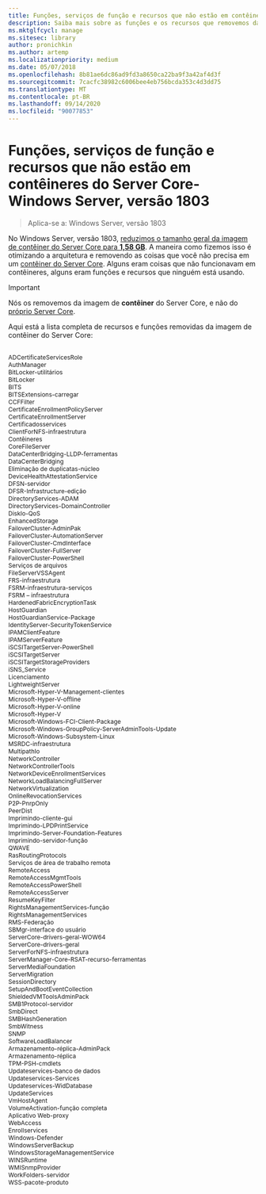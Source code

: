 ```yaml
---
title: Funções, serviços de função e recursos que não estão em contêineres do Server Core-Windows Server, versão 1803
description: Saiba mais sobre as funções e os recursos que removemos da imagem de contêiner do Server Core para o Windows Server.
ms.mktglfcycl: manage
ms.sitesec: library
author: pronichkin
ms.author: artemp
ms.localizationpriority: medium
ms.date: 05/07/2018
ms.openlocfilehash: 8b81ae6dc86ad9fd3a8650ca22ba9f3a42af4d3f
ms.sourcegitcommit: 7cacfc38982c6006bee4eb756bcda353c4d3dd75
ms.translationtype: MT
ms.contentlocale: pt-BR
ms.lasthandoff: 09/14/2020
ms.locfileid: "90077853"
---
```

# <a name="roles-role-services-and-features-not-in-server-core-containers---windows-server-version-1803"></a>Funções, serviços de função e recursos que não estão em contêineres do Server Core-Windows Server, versão 1803

> Aplica-se a: Windows Server, versão 1803

No Windows Server, versão 1803, [reduzimos o tamanho geral da imagem de contêiner do Server Core para **1,58 GB**](https://blogs.technet.microsoft.com/virtualization/2018/01/22/a-smaller-windows-server-core-container-with-better-application-compatibility/). A maneira como fizemos isso é otimizando a arquitetura e removendo as coisas que você não precisa em um [contêiner do Server Core](/virtualization/windowscontainers/about/). Alguns eram coisas que não funcionavam em contêineres, alguns eram funções e recursos que ninguém está usando.

> [!IMPORTANT]
> Nós os removemos da imagem de **contêiner** do Server Core, e não do [próprio Server Core](server-core-roles-and-services.md).

Aqui está a lista completa de recursos e funções removidas da imagem de contêiner do Server Core:

<div style='font-size:9.0pt'>

<br>ADCertificateServicesRole
<br>AuthManager
<br>BitLocker-utilitários
<br>BitLocker
<br>BITS
<br>BITSExtensions-carregar
<br>CCFFilter
<br>CertificateEnrollmentPolicyServer
<br>CertificateEnrollmentServer
<br>Certificadosservices
<br>ClientForNFS-infraestrutura
<br>Contêineres
<br>CoreFileServer
<br>DataCenterBridging-LLDP-ferramentas
<br>DataCenterBridging
<br>Eliminação de duplicatas-núcleo
<br>DeviceHealthAttestationService
<br>DFSN-servidor
<br>DFSR-Infrastructure-edição
<br>DirectoryServices-ADAM
<br>DirectoryServices-DomainController
<br>DiskIo-QoS
<br>EnhancedStorage
<br>FailoverCluster-AdminPak
<br>FailoverCluster-AutomationServer
<br>FailoverCluster-CmdInterface
<br>FailoverCluster-FullServer
<br>FailoverCluster-PowerShell
<br>Serviços de arquivos
<br>FileServerVSSAgent
<br>FRS-infraestrutura
<br>FSRM-infraestrutura-serviços
<br>FSRM – infraestrutura
<br>HardenedFabricEncryptionTask
<br>HostGuardian
<br>HostGuardianService-Package
<br>IdentityServer-SecurityTokenService
<br>IPAMClientFeature
<br>IPAMServerFeature
<br>iSCSITargetServer-PowerShell
<br>iSCSITargetServer
<br>iSCSITargetStorageProviders
<br>iSNS_Service
<br>Licenciamento
<br>LightweightServer
<br>Microsoft-Hyper-V-Management-clientes
<br>Microsoft-Hyper-V-offline
<br>Microsoft-Hyper-V-online
<br>Microsoft-Hyper-V
<br>Microsoft-Windows-FCI-Client-Package
<br>Microsoft-Windows-GroupPolicy-ServerAdminTools-Update
<br>Microsoft-Windows-Subsystem-Linux
<br>MSRDC-infraestrutura
<br>MultipathIo
<br>NetworkController
<br>NetworkControllerTools
<br>NetworkDeviceEnrollmentServices
<br>NetworkLoadBalancingFullServer
<br>NetworkVirtualization
<br>OnlineRevocationServices
<br>P2P-PnrpOnly
<br>PeerDist
<br>Imprimindo-cliente-gui
<br>Imprimindo-LPDPrintService
<br>Imprimindo-Server-Foundation-Features
<br>Imprimindo-servidor-função
<br>QWAVE
<br>RasRoutingProtocols
<br>Serviços de área de trabalho remota
<br>RemoteAccess
<br>RemoteAccessMgmtTools
<br>RemoteAccessPowerShell
<br>RemoteAccessServer
<br>ResumeKeyFilter
<br>RightsManagementServices-função
<br>RightsManagementServices
<br>RMS-Federação
<br>SBMgr-interface do usuário
<br>ServerCore-drivers-geral-WOW64
<br>ServerCore-drivers-geral
<br>ServerForNFS-infraestrutura
<br>ServerManager-Core-RSAT-recurso-ferramentas
<br>ServerMediaFoundation
<br>ServerMigration
<br>SessionDirectory
<br>SetupAndBootEventCollection
<br>ShieldedVMToolsAdminPack
<br>SMB1Protocol-servidor
<br>SmbDirect
<br>SMBHashGeneration
<br>SmbWitness
<br>SNMP
<br>SoftwareLoadBalancer
<br>Armazenamento-réplica-AdminPack
<br>Armazenamento-réplica
<br>TPM-PSH-cmdlets
<br>Updateservices-banco de dados
<br>Updateservices-Services
<br>Updateservices-WidDatabase
<br>UpdateServices
<br>VmHostAgent
<br>VolumeActivation-função completa
<br>Aplicativo Web-proxy
<br>WebAccess
<br>Enrollservices
<br>Windows-Defender
<br>WindowsServerBackup
<br>WindowsStorageManagementService
<br>WINSRuntime
<br>WMISnmpProvider
<br>WorkFolders-servidor
<br>WSS-pacote-produto

</div>